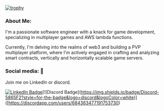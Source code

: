 [![trophy](https://github-profile-trophy.vercel.app/?username=mnkrana&title=Stars,Followers,Commits,Repositories,MultipleLang&theme=onedark)](https://github.com/ryo-ma/github-profile-trophy)

### About Me:    
I'm a passionate software engineer with a knack for game development, specializing in multiplayer games and AWS lambda functions.

Currently, I'm delving into the realms of web3 and building a PVP multiplayer platform, where I'm actively engaged in crafting and analyzing smart contracts, vertically and horizontally scalable game servers. 

### Social media: 📡    
Join me on LinkedIn or discord.

[![LinkedIn Badge](https://img.shields.io/badge/LinkedIn-0077B5?style=for-the-badge&logo=linkedin&logoColor=white)]([https://t.me/from_the_teapot_to_the_investor](https://www.linkedin.com/in/mayankrana))[![Discord Badge](https://img.shields.io/badge/Discord-5865F2?style=for-the-badge&logo=discord&logoColor=white)]([https://discordapp.com/users/684363477191753730)

<!--
**mnkrana/mnkrana** is a ✨ _special_ ✨ repository because its `README.md` (this file) appears on your GitHub profile.

Here are some ideas to get you started:

- 🔭 I’m currently working on ...
- 🌱 I’m currently learning ...
- 👯 I’m looking to collaborate on ...
- 🤔 I’m looking for help with ...
- 💬 Ask me about ...
- 📫 How to reach me: ...
- 😄 Pronouns: ...
- ⚡ Fun fact: ...
-->
